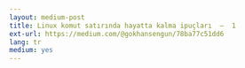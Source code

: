 ```yaml
---
layout: medium-post
title: Linux komut satırında hayatta kalma ipuçları  —  1
ext-url: https://medium.com/@gokhansengun/78ba77c51dd6
lang: tr
medium: yes 
---
```

